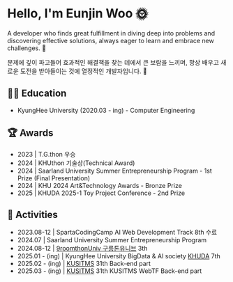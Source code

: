 <h1>Hello, I'm Eunjin Woo 🌞</h1>
<p>
  A developer who finds great fulfillment in diving deep into problems 
  and discovering effective solutions, always eager to learn and embrace new challenges. 🙂
</p>
<p>
  문제에 깊이 파고들어 효과적인 해결책을 찾는 데에서 큰 보람을 느끼며, 
  항상 배우고 새로운 도전을 받아들이는 것에 열정적인 개발자입니다. 🙂
</p>

<h2>👩‍🏫 Education</h2>
  <ul>
    <li>KyungHee University (2020.03 - ing) - Computer Engineering</li>
  </ul>

<h2>🏆 Awards</h2>
    <ul>
      <li>2023 | T.G.thon 우승</li>
      <li>2024 | KHUthon 기술상(Technical Award)</li>
      <li>2024 | Saarland University Summer Entrepreneurship Program - 1st Prize (Final Presentation)</li>
      <li>2024 | KHU 2024 Art&Technology Awards - Bronze Prize </li>
      <li>2025 | KHUDA 2025-1 Toy Project Conference - 2nd Prize </li>
    </ul>

<h2>🤹 Activities</h2>
    <ul>
      <li>2023.08-12 | SpartaCodingCamp AI Web Development Track 8th 수료</li>
      <li>2024.07 | Saarland University Summer Entrepreneurship Program</li>
      <li>2024.08-12 | <a href="https://9oormthon.university/">9roomthonUniv 구름톤유니브</a> 3th</li>
      <li>2025.01 - (ing) | KyungHee University BigData & AI society <a href="https://www.instagram.com/khu_da.official/">KHUDA</a> 7th</li>
      <li>2025.02 - (ing) | <a href="https://www.kusitms.com/">KUSITMS</a> 31th Back-end part</li>
      <li>2025.03 - (ing) | <a href="https://www.kusitms.com/">KUSITMS</a> 31th KUSITMS WebTF Back-end part</li>
    </ul>

<!--<img src="https://github-readme-stats.vercel.app/api?username=EunjinWoo&show_icons=true&locale=en" alt="EunjinWoo" style="width: 50%;" />-->
